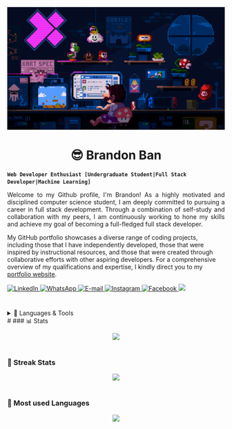 <img src="./assets/mario.gif" alt="banner">

<h1 align="center">😎 Brandon Ban</h1>

**`Web Developer Enthusiast [Undergraduate Student|Full Stack Developer|Machine Learning]`**

<p style="text-align: justify">
Welcome to my Github profile, I'm Brandon! As a highly motivated and disciplined computer science student, I am deeply committed to pursuing a career in full stack development. Through a combination of self-study and collaboration with my peers, I am continuously working to hone my skills and achieve my goal of becoming a full-fledged full stack developer. 

My GitHub portfolio showcases a diverse range of coding projects, including those that I have independently developed, those that were inspired by instructional resources, and those that were created through collaborative efforts with other aspiring developers. For a comprehensive overview of my qualifications and expertise, I kindly direct you to my <a href="https://www.bbkx.live/">portfolio website</a>.
</p>

<p align="left">
    <a href="https://www.linkedin.com/in/bbkx/">
        <img alt="LinkedIn" title="Checkout My LinkedIn Profile" src="https://custom-icon-badges.demolab.com/badge/LinkedIn-0077B5?style=for-the-badge&logo=linkedin&logoColor=white"/>
    </a>
    <a href="https://api.whatsapp.com/send?phone=60162989269&text=Hi!%20I%27d%20like%20to%20get%20more%20information.">
        <img alt="WhatsApp" title="Contact me via WhatsApp" src="https://custom-icon-badges.demolab.com/badge/WhatsApp-25D366?style=for-the-badge&logo=whatsapp&logoColor=white">
    </a>
    <a href="mailto:bbkx226@gmail.com">
        <img alt="E-mail" title="Contact me via E-mail" src="https://custom-icon-badges.demolab.com/badge/Email-8B0000?style=for-the-badge&logo=mail&logoColor=white">
    </a>
    <a href="https://www.instagram.com/bbkx_/">
        <img alt="Instagram" title="Contact me via Instagram" src="https://custom-icon-badges.demolab.com/badge/Instagram-E4405F?style=for-the-badge&logo=instagram&logoColor=white">
    </a>
    <a href="https://www.facebook.com/bbkx.0226/">
        <img alt="Facebook" title="Contact me via Facebook" src="https://custom-icon-badges.demolab.com/badge/Facebook-1877F2?style=for-the-badge&logo=facebook&logoColor=white">
    </a>
    <img src="https://komarev.com/ghpvc/?username=bbkx226&color=blueviolet&style=for-the-badge&label=Profile+Views">
</p>

#
<details>
    <summary>
        🌟 Languages & Tools
    </summary>
    <div>
        <img align="left" alt="Python" width="30px" style="padding-right:10px;" src="https://img.shields.io/badge/Python-239120?style=for-the-badge&logo=python&logoColor=white" />
        <img align="left" alt="C" width="30px" style="padding-right:10px;" src="https://img.shields.io/badge/c-%2300599C.svg?style=for-the-badge&logo=c&logoColor=white" />
        <img align="left" alt="Java" width="30px" style="padding-right:10px;" src="https://img.shields.io/badge/java-%23ED8B00.svg?style=for-the-badge&logo=java&logoColor=white" />
        <img align="left" alt="MongoDB" width="30px" style="padding-right:10px;" src="https://img.shields.io/badge/MongoDB-4EA94B?style=for-the-badge&logo=mongodb&logoColor=white" />
        <img align="left" alt="ExpressJS" width="30px" style="padding-right:10px;" src="https://img.shields.io/badge/Express.js-404D59?style=for-the-badge&logo=express&logoColor=white" />
        <img align="left" alt="React" width="30px" style="padding-right:10px;" src="https://img.shields.io/badge/React-20232A?style=for-the-badge&logo=react&logoColor=white" />
        <img align="left" alt="NodeJS" width="30px" style="padding-right:10px;" src="https://img.shields.io/badge/Node.js-43853D?style=for-the-badge&logo=node.js&logoColor=white" />
        <img align="left" alt="HTML" width="30px" style="padding-right:10px;" src="https://img.shields.io/badge/HTML5-F16529?style=for-the-badge&logo=html5&logoColor=white" />
        <img align="left" alt="CSS" width="30px" style="padding-right:10px;" src="https://img.shields.io/badge/CSS3-1572B6?style=for-the-badge&logo=css3&logoColor=white" />
        <img align="left" alt="Javascript" width="30px" style="padding-right:10px;" src="https://img.shields.io/badge/JavaScript-F7DF1E?style=for-the-badge&logo=javascript&logoColor=white" />
        <img align="left" alt="Git" width="30px" style="padding-right:10px;" src="https://img.shields.io/badge/Git-F05032?style=for-the-badge&logo=git&logoColor=white" />
        <img align="left" alt="SASS" width="30px" style="padding-right:10px;" src="https://img.shields.io/badge/SASS-hotpink.svg?style=for-the-badge&logo=SASS&logoColor=white" />
        <img align="left" alt="Tailwind" width="30px" style="padding-right:10px;" src="https://img.shields.io/badge/tailwindcss-%2338B2AC.svg?style=for-the-badge&logo=tailwind-css&logoColor=white" />
        <img align="left" alt="Figma" width="30px" style="padding-right:10px;" src="https://img.shields.io/badge/figma-%23F24E1E.svg?style=for-the-badge&logo=figma&logoColor=white" />
        <img align="left" alt="Firebase" width="30px" style="padding-right:10px;" src="https://img.shields.io/badge/Firebase-FF9900?style=for-the-badge&logo=firebase&logoColor=white" />
        <img align="left" alt="Jest" width="30px" style="padding-right:10px;" src="https://img.shields.io/badge/Jest-C21325?style=for-the-badge&logo=jest&logoColor=whitec" />
        <img align="left" alt="Cypress" width="30px" style="padding-right:10px;" src="https://img.shields.io/badge/-cypress-%23E5E5E5?style=for-the-badge&logo=cypress&logoColor=058a5e"/>
        <img align="left" alt="Microsoft SQL Server" width="30px" style="padding-right:10px;" src="https://img.shields.io/badge/Sql-018bff?style=for-the-badge&logo=microsoft-access&logoColor=white" />
        <img align="left" alt="Markdown" width="30px" style="padding-right:10px;" src="https://img.shields.io/badge/Markdown-000000?style=for-the-badge&logo=markdown&logoColor=white" />
        <img align="left" alt="Redux" width="30px" style="padding-right:10px;" src="https://img.shields.io/badge/Redux-593D88?style=for-the-badge&logo=redux&logoColor=white" />
        <img align="left" alt="Render" width="30px" style="padding-right:10px;" src="https://img.shields.io/badge/Render-%46E3B7.svg?style=for-the-badge&logo=render&logoColor=white" />
        <img align="left" alt="GraphQL" width="30px" style="padding-right:10px;" src="https://img.shields.io/badge/-GraphQL-E10098?style=for-the-badge&logo=graphql&logoColor=white" />
        
        <img align="left" alt="TypeScript" width="30px" style="padding-right:10px;" src="https://img.shields.io/badge/TypeScript-007ACC?style=for-the-badge&logo=typescript&logoColor=white" />
        <br>
        <br>
    </div>
</details>
#
### 📊 Stats
<p align="center">
    <img src="https://github-readme-stats.vercel.app/api?username=bbkx226&show_icons=true&theme=great-gatsby&count_private=true">
</p>

#
### 💪 Streak Stats
<p align="center">
    <img src="https://streak-stats.demolab.com/?user=bbkx226&theme=dark">
</p>

#
### 🧰 Most used Languages
<p align="center">
    <img src="https://github-readme-stats.vercel.app/api/top-langs/?username=bbkx226&layout=compact">
</p>













